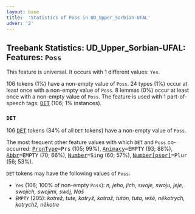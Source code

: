 ```yaml
---
layout: base
title:  'Statistics of Poss in UD_Upper_Sorbian-UFAL'
udver: '2'
---
```


## Treebank Statistics: UD_Upper_Sorbian-UFAL: Features: `Poss`

This feature is universal.
It occurs with 1 different values: `Yes`.

106 tokens (1%) have a non-empty value of `Poss`.
24 types (1%) occur at least once with a non-empty value of `Poss`.
8 lemmas (0%) occur at least once with a non-empty value of `Poss`.
The feature is used with 1 part-of-speech tags: <tt><a href="hsb_ufal-pos-DET.html">DET</a></tt> (106; 1% instances).

### `DET`

106 <tt><a href="hsb_ufal-pos-DET.html">DET</a></tt> tokens (34% of all `DET` tokens) have a non-empty value of `Poss`.

The most frequent other feature values with which `DET` and `Poss` co-occurred: <tt><a href="hsb_ufal-feat-PronType.html">PronType</a></tt><tt>=Prs</tt> (105; 99%), <tt><a href="hsb_ufal-feat-Animacy.html">Animacy</a></tt><tt>=EMPTY</tt> (93; 88%), <tt><a href="hsb_ufal-feat-Abbr.html">Abbr</a></tt><tt>=EMPTY</tt> (70; 66%), <tt><a href="hsb_ufal-feat-Number.html">Number</a></tt><tt>=Sing</tt> (60; 57%), <tt><a href="hsb_ufal-feat-Number-psor.html">Number[psor]</a></tt><tt>=Plur</tt> (56; 53%).

`DET` tokens may have the following values of `Poss`:

* `Yes` (106; 100% of non-empty `Poss`): <em>n, jeho, jich, swoje, swoju, jeje, swojich, swojimi, swój, Naš</em>
* `EMPTY` (205): <em>kotrež, tute, kotryž, kotraž, tutón, tuta, wšě, někotrych, kotrychž, někotre</em>

